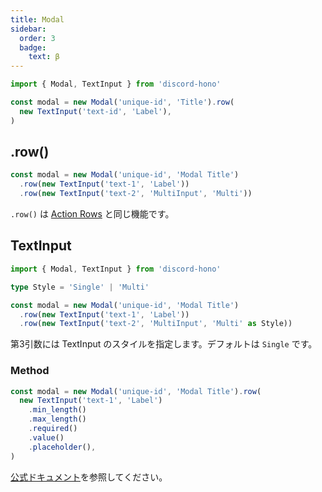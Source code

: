 ```yaml
---
title: Modal
sidebar:
  order: 3
  badge:
    text: β
---
```


```ts
import { Modal, TextInput } from 'discord-hono'

const modal = new Modal('unique-id', 'Title').row(
  new TextInput('text-id', 'Label'),
)
```

## .row()

```ts
const modal = new Modal('unique-id', 'Modal Title')
  .row(new TextInput('text-1', 'Label'))
  .row(new TextInput('text-2', 'MultiInput', 'Multi'))
```

`.row()` は [Action Rows](https://discord.com/developers/docs/interactions/message-components#action-rows) と同じ機能です。

## TextInput

```ts
import { Modal, TextInput } from 'discord-hono'

type Style = 'Single' | 'Multi'

const modal = new Modal('unique-id', 'Modal Title')
  .row(new TextInput('text-1', 'Label'))
  .row(new TextInput('text-2', 'MultiInput', 'Multi' as Style))
```

第3引数には TextInput のスタイルを指定します。デフォルトは `Single` です。

### Method

```ts
const modal = new Modal('unique-id', 'Modal Title').row(
  new TextInput('text-1', 'Label')
    .min_length()
    .max_length()
    .required()
    .value()
    .placeholder(),
)
```

[公式ドキュメント](https://discord.com/developers/docs/interactions/message-components#text-input-object)を参照してください。
